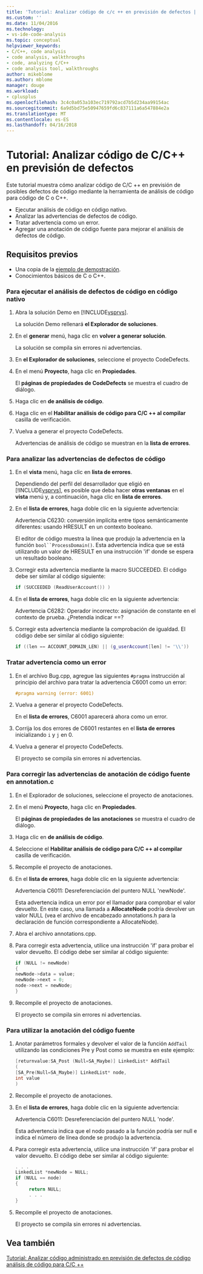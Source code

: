 ```yaml
---
title: 'Tutorial: Analizar código de c/c ++ en previsión de defectos | Documentos de Microsoft'
ms.custom: ''
ms.date: 11/04/2016
ms.technology:
- vs-ide-code-analysis
ms.topic: conceptual
helpviewer_keywords:
- C/C++, code analysis
- code analysis, walkthroughs
- code, analyzing C/C++
- code analysis tool, walkthroughs
author: mikeblome
ms.author: mblome
manager: douge
ms.workload:
- cplusplus
ms.openlocfilehash: 3c4c0a053a103ec719792acd7b5d234aa99154ac
ms.sourcegitcommit: 6a9d5bd75e50947659fd6c837111a6a547884e2a
ms.translationtype: MT
ms.contentlocale: es-ES
ms.lasthandoff: 04/16/2018
---
```

# <a name="walkthrough-analyzing-cc-code-for-defects"></a>Tutorial: Analizar código de C/C++ en previsión de defectos

Este tutorial muestra cómo analizar código de C/C ++ en previsión de posibles defectos de código mediante la herramienta de análisis de código para código de C o C++. 

- Ejecutar análisis de código en código nativo.
- Analizar las advertencias de defectos de código.
- Tratar advertencia como un error.
- Agregar una anotación de código fuente para mejorar el análisis de defectos de código.

## <a name="prerequisites"></a>Requisitos previos

- Una copia de la [ejemplo de demostración](../code-quality/demo-sample.md).
- Conocimientos básicos de C o C++.

### <a name="to-run-code-defect-analysis-on-native-code"></a>Para ejecutar el análisis de defectos de código en código nativo

1. Abra la solución Demo en [!INCLUDE[vsprvs](../code-quality/includes/vsprvs_md.md)].

     La solución Demo rellenará **el Explorador de soluciones**.

2. En el **generar** menú, haga clic en **volver a generar solución**.

     La solución se compila sin errores ni advertencias.

3. En **el Explorador de soluciones**, seleccione el proyecto CodeDefects.

4. En el menú **Proyecto**, haga clic en **Propiedades**.

     El **páginas de propiedades de CodeDefects** se muestra el cuadro de diálogo.

5. Haga clic en **de análisis de código**.

6. Haga clic en el **Habilitar análisis de código para C/C ++ al compilar** casilla de verificación.

7. Vuelva a generar el proyecto CodeDefects.

     Advertencias de análisis de código se muestran en la **lista de errores**.

### <a name="to-analyze-code-defect-warnings"></a>Para analizar las advertencias de defectos de código

1. En el **vista** menú, haga clic en **lista de errores**.

     Dependiendo del perfil del desarrollador que eligió en [!INCLUDE[vsprvs](../code-quality/includes/vsprvs_md.md)], es posible que deba hacer **otras ventanas** en el **vista** menú y, a continuación, haga clic en **lista de errores**.

2. En el **lista de errores**, haga doble clic en la siguiente advertencia:

     Advertencia C6230: conversión implícita entre tipos semánticamente diferentes: usando HRESULT en un contexto booleano.

     El editor de código muestra la línea que produjo la advertencia en la función `bool``ProcessDomain()`. Esta advertencia indica que se está utilizando un valor de HRESULT en una instrucción 'if' donde se espera un resultado booleano.

3. Corregir esta advertencia mediante la macro SUCCEEDED. El código debe ser similar al código siguiente:

   ```cpp
   if (SUCCEEDED (ReadUserAccount()) )
   ```

4. En el **lista de errores**, haga doble clic en la siguiente advertencia:

     Advertencia C6282: Operador incorrecto: asignación de constante en el contexto de prueba. ¿Pretendía indicar ==?

5. Corregir esta advertencia mediante la comprobación de igualdad. El código debe ser similar al código siguiente:

   ```cpp
   if ((len == ACCOUNT_DOMAIN_LEN) || (g_userAccount[len] != '\\'))
   ```

### <a name="to-treat-warning-as-an-error"></a>Tratar advertencia como un error

1. En el archivo Bug.cpp, agregue las siguientes `#pragma` instrucción al principio del archivo para tratar la advertencia C6001 como un error:

   ```cpp
   #pragma warning (error: 6001)
   ```

2. Vuelva a generar el proyecto CodeDefects.

     En el **lista de errores**, C6001 aparecerá ahora como un error.

3. Corrija los dos errores de C6001 restantes en el **lista de errores** inicializando `i` y `j` en 0.

4. Vuelva a generar el proyecto CodeDefects.

     El proyecto se compila sin errores ni advertencias.

### <a name="to-correct-the-source-code-annotation-warnings-in-annotationc"></a>Para corregir las advertencias de anotación de código fuente en annotation.c

1. En el Explorador de soluciones, seleccione el proyecto de anotaciones.

2. En el menú **Proyecto**, haga clic en **Propiedades**.

     El **páginas de propiedades de las anotaciones** se muestra el cuadro de diálogo.

3. Haga clic en **de análisis de código**.

4. Seleccione el **Habilitar análisis de código para C/C ++ al compilar** casilla de verificación.

5. Recompile el proyecto de anotaciones.

6. En el **lista de errores**, haga doble clic en la siguiente advertencia:

     Advertencia C6011: Desreferenciación del puntero NULL 'newNode'.

     Esta advertencia indica un error por el llamador para comprobar el valor devuelto. En este caso, una llamada a **AllocateNode** podría devolver un valor NULL (vea el archivo de encabezado annotations.h para la declaración de función correspondiente a AllocateNode).

7. Abra el archivo annotations.cpp.

8. Para corregir esta advertencia, utilice una instrucción 'if' para probar el valor devuelto. El código debe ser similar al código siguiente:

   ```cpp
   if (NULL != newNode)
   {
   newNode->data = value;
   newNode->next = 0;
   node->next = newNode;
   }
   ```

9. Recompile el proyecto de anotaciones.

     El proyecto se compila sin errores ni advertencias.

### <a name="to-use-source-code-annotation"></a>Para utilizar la anotación del código fuente

1. Anotar parámetros formales y devolver el valor de la función `AddTail` utilizando las condiciones Pre y Post como se muestra en este ejemplo:

   ```cpp
   [returnvalue:SA_Post (Null=SA_Maybe)] LinkedList* AddTail
   (
   [SA_Pre(Null=SA_Maybe)] LinkedList* node,
   int value
   )
   ```

2. Recompile el proyecto de anotaciones.

3. En el **lista de errores**, haga doble clic en la siguiente advertencia:

     Advertencia C6011: Desreferenciación del puntero NULL 'node'.

     Esta advertencia indica que el nodo pasado a la función podría ser null e indica el número de línea donde se produjo la advertencia.

4. Para corregir esta advertencia, utilice una instrucción 'if' para probar el valor devuelto. El código debe ser similar al código siguiente:

   ```cpp
   . . .
   LinkedList *newNode = NULL; 
   if (NULL == node)
   {
        return NULL;
        . . .
   }
   ```

5. Recompile el proyecto de anotaciones.

     El proyecto se compila sin errores ni advertencias.

## <a name="see-also"></a>Vea también

[Tutorial: Analizar código administrado en previsión de defectos de código](../code-quality/walkthrough-analyzing-managed-code-for-code-defects.md)
[análisis de código para C/C ++](../code-quality/code-analysis-for-c-cpp-overview.md)